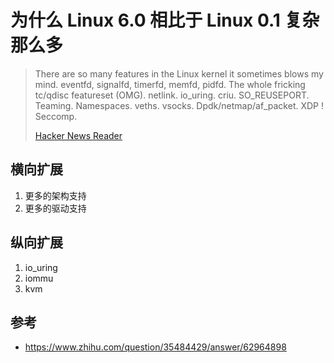 # 为什么 Linux 6.0 相比于 Linux 0.1 复杂那么多

> There are so many features in the Linux kernel it sometimes blows my mind. eventfd, signalfd, timerfd, memfd, pidfd. The whole fricking tc/qdisc featureset (OMG). netlink. io_uring. criu. SO_REUSEPORT. Teaming. Namespaces. veths. vsocks. Dpdk/netmap/af_packet. XDP ! Seccomp.
>
> [Hacker News Reader](https://news.ycombinator.com/item?id=27328285)

## 横向扩展
1. 更多的架构支持
2. 更多的驱动支持

## 纵向扩展
1. io_uring
2. iommu
3. kvm

## 参考
- https://www.zhihu.com/question/35484429/answer/62964898
